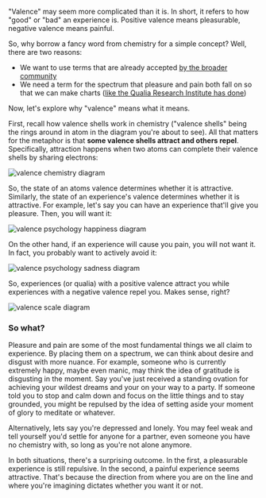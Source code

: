 "Valence" may seem more complicated than it is. In short, it refers to how "good" or "bad" an experience is. Positive valence means pleasurable, negative valence means painful.

So, why borrow a fancy word from chemistry for a simple concept? Well, there are two reasons:
- We want to use terms that are already accepted [by the broader community](https://en.wikipedia.org/wiki/Valence_(psychology))
- We need a term for the spectrum that pleasure and pain both fall on so that we can make charts ([like the Qualia Research Institute has done](https://qri.org/blog/symmetry-theory-of-valence-2020)) 

Now, let's explore why "valence" means what it means. 

First, recall how valence shells work in chemistry ("valence shells" being the rings around in atom in the diagram you're about to see). All that matters for the metaphor is that **some valence shells attract and others repel**. Specifically, attraction happens when two atoms can complete their valence shells by sharing electrons:

![valence chemistry diagram](./qualiaCookbook/diagrams/valence_chemistry.svg)

So, the state of an atoms valence determines whether it is attractive. Similarly, the state of an experience's valence determines whether it is attractive. For example, let's say you can have an experience that'll give you pleasure. Then, you will want it:

![valence psychology happiness diagram](./qualiaCookbook/diagrams/valence_psychology_happiness.svg)

On the other hand, if an experience will cause you pain, you will not want it. In fact, you probably want to actively avoid it:

![valence psychology sadness diagram](./qualiaCookbook/diagrams/valence_psychology_sadness.svg)

So, experiences (or qualia) with a positive valence attract you while experiences with a negative valence repel you. Makes sense, right?

![valence scale diagram](./qualiaCookbook/diagrams/valence_scale.svg)


### So what?
Pleasure and pain are some of the most fundamental things we all claim to experience. By placing them on a spectrum, we can think about desire and disgust with more nuance. For example, someone who is currently extremely happy, maybe even manic, may think the idea of gratitude is disgusting in the moment. Say you've just received a standing ovation for achieving your wildest dreams and your on your way to a party. If someone told you to stop and calm down and focus on the little things and to stay grounded, you might be repulsed by the idea of setting aside your moment of glory to meditate or whatever. 

Alternatively, lets say you're depressed and lonely. You may feel weak and tell yourself you'd settle for anyone for a partner, even someone you have no chemistry with, so long as you're not alone anymore. 

In both situations, there's a surprising outcome. In the first, a pleasurable experience is still repulsive. In the second, a painful experience seems attractive. That's because the direction from where you are on the line and where you're imagining dictates whether you want it or not. 

